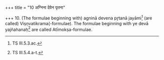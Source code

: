 +++
title = "10 अग्निना देवेन पृतना"

+++
10. (The formulae beginning with) agninā devena pr̥tanā jayāmi[^1] (are called) Viṣṇvatikrama(-formulae). The formulae beginning with ye devā yajñahanaḥ[^2] are called Atīmokṣa-formulae.  


[^1]: TS III.5.3.ac.  

[^2]: TS III.5.4.a-t.  
